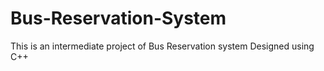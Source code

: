 # Bus-Reservation-System
This is an intermediate project of Bus Reservation system Designed using C++
